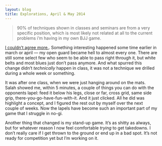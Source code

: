 ```yaml
---
layout: blog
title: Explorations, April & May 2014
---
```

> 90% of techniques shown in classes and seminars are from a very specific position, which is most likely not related at all to the current problems i’m having in my own BJJ game.

[I couldn’t agree more.](http://odinfightwear.com/a-new-approach-to-learning-brazilian-jiu-jitsu/). Something interesting happened some time earlier in march or april — my open guard became hell to almost every one. There are still some select few who seem to be able to pass right through it, but white belts and most blues just don’t pass anymore. And what spurred this change didn’t *technically* happen in class, it was not a technique we drilled during a whole week or something.

It was after one class, when we were just hanging around on the mats. Salah showed me, within 5 minutes, a couple of things you can do with the opponents lapel: feed it below his legs, close or far, cross grid, same side grip, there-you-go-have-fun-with-it. And it just clicked. All he did was highlight a concept, and I figured the rest out by myself over the next couple of weeks. Now the lapels have become such an important part of my game that I struggle in no-gi.

Another thing that changed is my stand-up game. It’s as shitty as always, but for whatever reason I now feel comfortable *trying* to get takedowns. I don’t really care if I get thrown to the ground or end up in a bad spot. It’s not ready for competition yet but I’m working on it.
